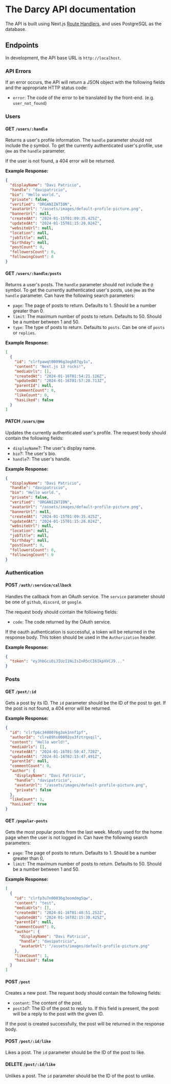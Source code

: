 # The Darcy API documentation

The API is built using Next.js [Route Handlers](https://nextjs.org/docs/app/building-your-application/routing/route-handlers), and uses PostgreSQL as the database.

## Endpoints

In development, the API base URL is `http://localhost`.

### API Errors

If an error occurs, the API will return a JSON object with the following fields and the appropriate HTTP status code:

- `error`: The code of the error to be translated by the front-end. (e.g. `user_not_found`)

### Users

#### GET `/users/:handle`

Returns a user's profile information. The `handle` parameter should not include the `@` symbol. To get the currently authenticated user's profile, use `@me` as the `handle` parameter.

If the user is not found, a 404 error will be returned.

**Example Response:**

```json
{
  "displayName": "Davi Patricio",
  "handle": "davipatricio",
  "bio": "Hello world.",
  "private": false,
  "verified": "ORGANIZATION",
  "avatarUrl": "/assets/images/default-profile-picture.png",
  "bannerUrl": null,
  "createdAt": "2024-01-15T01:09:35.425Z",
  "updatedAt": "2024-01-15T01:15:28.024Z",
  "websiteUrl": null,
  "location": null,
  "jobTitle": null,
  "birthday": null,
  "postCount": 0,
  "followersCount": 0,
  "followingCount": 0
}
```

#### GET `/users/:handle/posts`

Returns a user's posts. The `handle` parameter should not include the `@` symbol. To get the currently authenticated user's posts, use `@me` as the `handle` parameter.
Can have the following search parameters:

- `page`: The page of posts to return. Defaults to 1. Should be a number greater than 0.
- `limit`: The maximum number of posts to return. Defaults to 50. Should be a number between 1 and 50.
- `type`: The type of posts to return. Defaults to `posts`. Can be one of `posts` or `replies`.

**Example Response:**

```json
[
  {
    "id": "clrfpawqt00096g3ogb87qy1u",
    "content": "Next.js 13 rocks!",
    "mediaUrls": [],
    "createdAt": "2024-01-16T01:54:21.126Z",
    "updatedAt": "2024-01-16T01:57:20.713Z",
    "parentId": null,
    "commentCount": 0,
    "likeCount": 0,
    "hasLiked": false
  }
]
```

#### PATCH `/users/@me`

Updates the currently authenticated user's profile. The request body should contain the following fields:
- `displayName`?: The user's display name.
- `bio`?: The user's bio.
- `handle`?: The user's handle.

**Example Response:**

```json
{
  "displayName": "Davi Patricio",
  "handle": "davipatricio",
  "bio": "Hello world.",
  "private": false,
  "verified": "ORGANIZATION",
  "avatarUrl": "/assets/images/default-profile-picture.png",
  "bannerUrl": null,
  "createdAt": "2024-01-15T01:09:35.425Z",
  "updatedAt": "2024-01-15T01:15:28.024Z",
  "websiteUrl": null,
  "location": null,
  "jobTitle": null,
  "birthday": null,
  "postCount": 0,
  "followersCount": 0,
  "followingCount": 0
}
```

### Authentication

#### POST `/auth/:service/callback`

Handles the callback from an OAuth service. The `service` parameter should be one of `github`, `discord`, or `google`.

The request body should contain the following fields:

- `code`: The code returned by the OAuth service.

If the oauth authentication is successful, a token will be returned in the response body. This token should be used in the `Authorization` header.

**Example Response:**

```json
{
  "token": "eyJhbGciOiJIUzI1NiIsInR5cCI6IkpXVCJ9..."
}
```

### Posts

#### GET `/post/:id`

Gets a post by its ID. The `id` parameter should be the ID of the post to get.
If the post is not found, a 404 error will be returned.

**Example Response:**

```json
{
  "id": "clrfp6c3400076g3ok1nnf1pf",
  "authorId": "clre89hs00002ox3fztrqxqil",
  "content": "Hello world!",
  "mediaUrls": [],
  "createdAt": "2024-01-16T01:50:47.728Z",
  "updatedAt": "2024-01-16T02:15:47.491Z",
  "parentId": null,
  "commentCount": 0,
  "author": {
    "displayName": "Davi Patricio",
    "handle": "davipatricio",
    "avatarUrl": "/assets/images/default-profile-picture.png",
    "private": false
  },
  "likeCount": 1,
  "hasLiked": true
}
```

#### GET `/popular-posts`

Gets the most popular posts from the last week. Mostly used for the home page when the user is not logged in. Can have the following search parameters:

- `page`: The page of posts to return. Defaults to 1. Should be a number greater than 0.
- `limit`: The maximum number of posts to return. Defaults to 50. Should be a number between 1 and 50.

**Example Response:**

```json
[
  {
    "id": "clrfp3u7n00036g3oomdmg5qw",
    "content": "test",
    "mediaUrls": [],
    "createdAt": "2024-01-16T01:48:51.252Z",
    "updatedAt": "2024-01-16T02:15:38.425Z",
    "parentId": null,
    "commentCount": 0,
    "author": {
      "displayName": "Davi Patricio",
      "handle": "davipatricio",
      "avatarUrl": "/assets/images/default-profile-picture.png"
    },
    "likeCount": 1,
    "hasLiked": false
  }
]
```

#### POST `/post`

Creates a new post. The request body should contain the following fields:

- `content`: The content of the post.
- `postId`?: The ID of the post to reply to. If this field is present, the post will be a reply to the post with the given ID.

If the post is created successfully, the post will be returned in the response body.

#### POST `/post/:id/like`

Likes a post. The `id` parameter should be the ID of the post to like.

#### DELETE `/post/:id/like`

Unlikes a post. The `id` parameter should be the ID of the post to unlike.
